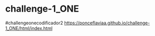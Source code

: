 # challenge-1_ONE
#challengeonecodificador2 
https://ponceflaviaa.github.io/challenge-1_ONE/html/index.html

